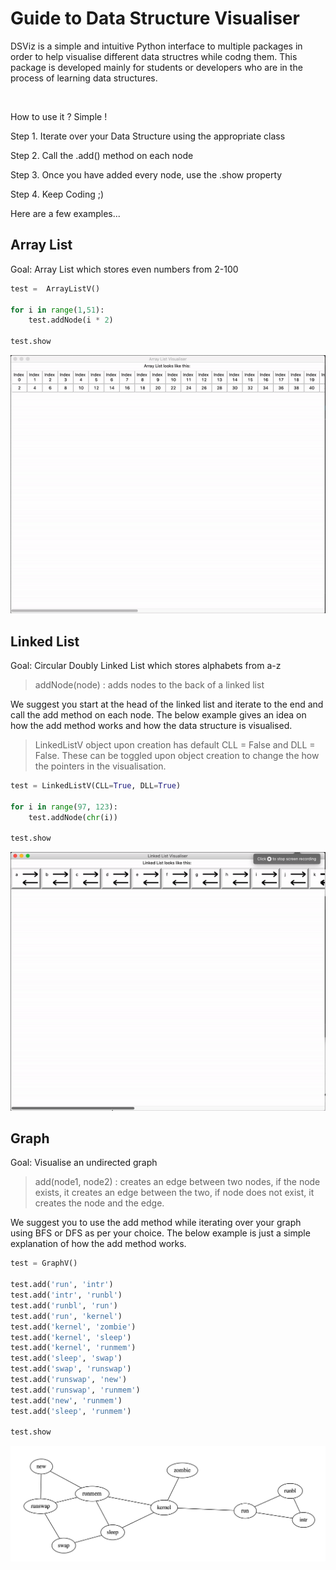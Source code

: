 # Guide to Data Structure Visualiser

DSViz is a simple and intuitive Python interface to multiple packages in order to help visualise different data structres while codng them. This package is developed mainly for students or developers who are in the process of learning data structures. 

</br>  

How to use it ? Simple ! 

Step 1. Iterate over your Data Structure using the appropriate class

Step 2. Call the .add() method on each node

Step 3. Once you have added every node, use the .show property 

Step 4. Keep Coding ;)

Here are a few examples...

## Array List

Goal: Array List which stores even numbers from 2-100

```python
test =  ArrayListV()

for i in range(1,51):
    test.addNode(i * 2)

test.show
```
![Array List Example](resources/ArrayListExample.gif)

## Linked List

Goal: Circular Doubly Linked List which stores alphabets from a-z

> addNode(node) : adds nodes to the back of a linked list

We suggest you start at the head of the linked list and iterate to the end and call the add method on each node. The below example gives an idea on how the add method works and how the data structure is visualised.
> LinkedListV object upon creation has default CLL = False and DLL = False. These can be toggled upon object creation to change the how the pointers in the visualisation.

```python
test = LinkedListV(CLL=True, DLL=True)

for i in range(97, 123):
    test.addNode(chr(i))
    
test.show
```
![Linked List Example](resources/LinkedListExample.gif)


## Graph

Goal: Visualise an undirected graph

>add(node1, node2) : creates an edge between two nodes, if the node exists, it creates an edge between the two, if node does not exist, it creates the node and the edge.

We suggest you to use the add method while iterating over your graph using BFS or DFS as per your choice. The below example is just a simple explanation of how the add method works.

```python
test = GraphV()

test.add('run', 'intr')
test.add('intr', 'runbl')
test.add('runbl', 'run')
test.add('run', 'kernel')
test.add('kernel', 'zombie')
test.add('kernel', 'sleep')
test.add('kernel', 'runmem')
test.add('sleep', 'swap')
test.add('swap', 'runswap')
test.add('runswap', 'new')
test.add('runswap', 'runmem')
test.add('new', 'runmem')
test.add('sleep', 'runmem')

test.show
```

![Graph Example](resources/GraphExample.png)

